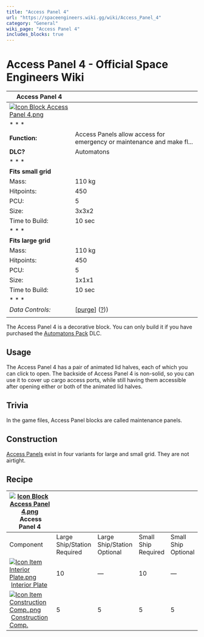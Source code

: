 ```yaml
---
title: "Access Panel 4"
url: "https://spaceengineers.wiki.gg/wiki/Access_Panel_4"
category: "General"
wiki_page: "Access Panel 4"
includes_blocks: true
---
```


# Access Panel 4 - Official Space Engineers Wiki

| Access Panel 4 |     |
| --- | --- |
| [![Icon Block Access Panel 4.png](https://spaceengineers.wiki.gg/images/a/a9/Icon_Block_Access_Panel_4.png?8d9326)](https://spaceengineers.wiki.gg/wiki/File:Icon_Block_Access_Panel_4.png) |     |
| * * * |     |
| **Function:** | Access Panels allow access for emergency or maintenance and make fl... |
| **DLC?** | Automatons |
| * * * |     |
| **Fits small grid** |     |
| Mass: | 110 kg |
| Hitpoints: | 450 |
| PCU: | 5   |
| Size: | 3x3x2 |
| Time to Build: | 10 sec |
| * * * |     |
| **Fits large grid** |     |
| Mass: | 110 kg |
| Hitpoints: | 450 |
| PCU: | 5   |
| Size: | 1x1x1 |
| Time to Build: | 10 sec |
| * * * |     |
| _Data Controls:_ | \[[purge](https://spaceengineers.wiki.gg/wiki/Access_Panel_4?action=purge)\] ([?](https://spaceengineers.wiki.gg/wiki/Template:Info_Block))) |
|     |     |

The Access Panel 4 is a decorative block. You can only build it if you have purchased the [Automatons Pack](https://spaceengineers.wiki.gg/wiki/Automatons_Pack "Automatons Pack") DLC.

## Usage

The Access Panel 4 has a pair of animated lid halves, each of which you can click to open. The backside of Access Panel 4 is non-solid, so you can use it to cover up cargo access ports, while still having them accessible after opening either or both of the animated lid halves.

## Trivia

In the game files, Access Panel blocks are called maintenance panels.

## Construction

[Access Panels](https://spaceengineers.wiki.gg/wiki/Access_Panel "Access Panel") exist in four variants for large and small grid. They are not airtight.

## Recipe

| [![Icon Block Access Panel 4.png](https://spaceengineers.wiki.gg/images/thumb/a/a9/Icon_Block_Access_Panel_4.png/21px-Icon_Block_Access_Panel_4.png?8d9326)](https://spaceengineers.wiki.gg/wiki/Access_Panel_4 "Access Panel 4") Access Panel 4 |     |     |     |     |
| --- | --- | --- | --- | --- |
| Component | Large Ship/Station  <br>Required | Large Ship/Station  <br>Optional | Small Ship  <br>Required | Small Ship  <br>Optional |
| [![Icon Item Interior Plate.png](https://spaceengineers.wiki.gg/images/thumb/7/77/Icon_Item_Interior_Plate.png/21px-Icon_Item_Interior_Plate.png?d80f8e)](https://spaceengineers.wiki.gg/wiki/Interior_Plate "Interior Plate") [Interior Plate](https://spaceengineers.wiki.gg/wiki/Interior_Plate "Interior Plate") | 10  | —   | 10  | —   |
| [![Icon Item Construction Comp..png](https://spaceengineers.wiki.gg/images/thumb/4/45/Icon_Item_Construction_Comp..png/21px-Icon_Item_Construction_Comp..png?cdc26f)](https://spaceengineers.wiki.gg/wiki/Construction_Comp. "Construction Comp.") [Construction Comp.](https://spaceengineers.wiki.gg/wiki/Construction_Comp. "Construction Comp.") | 5   | 5   | 5   | 5   |